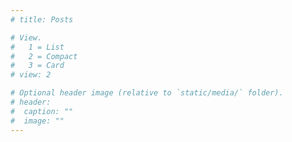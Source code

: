 ```yaml
---
# title: Posts

# View.
#   1 = List
#   2 = Compact
#   3 = Card
# view: 2

# Optional header image (relative to `static/media/` folder).
# header:
#  caption: ""
#  image: ""
---
```

